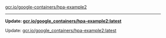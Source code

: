 [gcr.io/google-containers/hpa-example2](https://hub.docker.com/r/cruse/hpa-example2/tags/) 

----
**Update: [gcr.io/google_containers/hpa-example2:latest](https://hub.docker.com/r/cruse/hpa-example2/tags/)**

Update: [gcr.io/google_containers/hpa-example2:latest](https://hub.docker.com/r/cruse/hpa-example2/tags/)

